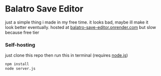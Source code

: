 # Balatro Save Editor
just a simple thing i made in my free time. it looks bad, maybe ill make it look better eventually.
hosted at [balatro-save-editor.onrender.com](https://balatro-save-editor.onrender.com/) but slow because free tier
### Self-hosting
just clone this repo then run this in terminal (requires [node.js](https://nodejs.org/en/download/current))
```sh
npm install
node server.js
```
